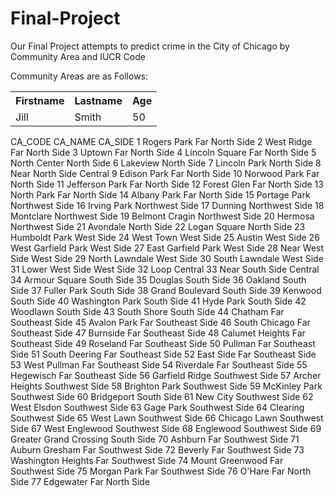 # Final-Project

Our Final Project attempts to predict crime in the City of Chicago by Community Area and IUCR Code

Community Areas are as Follows:

 <Table>
 <tr>
    <th>Firstname</th>
    <th>Lastname</th> 
    <th>Age</th>
  </tr>
  <tr>
    <td>Jill</td>
    <td>Smith</td> 
    <td>50</td>
  </tr>
  </table>
    

CA_CODE	CA_NAME	CA_SIDE
1	Rogers Park	Far North Side
2	West Ridge	Far North Side
3	Uptown	Far North Side
4	Lincoln Square	Far North Side
5	North Center	North Side
6	Lakeview	North Side
7	Lincoln Park	North Side
8	Near North Side	Central
9	Edison Park	Far North Side
10	Norwood Park	Far North Side
11	Jefferson Park	Far North Side
12	Forest Glen	Far North Side
13	North Park	Far North Side
14	Albany Park	Far North Side
15	Portage Park	Northwest Side
16	Irving Park	Northwest Side
17	Dunning	Northwest Side
18	Montclare	Northwest Side
19	Belmont Cragin	Northwest Side
20	Hermosa	Northwest Side
21	Avondale	North Side
22	Logan Square	North Side
23	Humboldt Park	West Side
24	West Town	West Side
25	Austin	West Side
26	West Garfield Park	West Side
27	East Garfield Park	West Side
28	Near West Side	West Side
29	North Lawndale	West Side
30	South Lawndale	West Side
31	Lower West Side	West Side
32	Loop	Central
33	Near South Side	Central
34	Armour Square	South Side
35	Douglas	South Side
36	Oakland	South Side
37	Fuller Park	South Side
38	Grand Boulevard	South Side
39	Kenwood	South Side
40	Washington Park	South Side
41	Hyde Park	South Side
42	Woodlawn	South Side
43	South Shore	South Side
44	Chatham	Far Southeast Side
45	Avalon Park	Far Southeast Side
46	South Chicago	Far Southeast Side
47	Burnside	Far Southeast Side
48	Calumet Heights	Far Southeast Side
49	Roseland	Far Southeast Side
50	Pullman	Far Southeast Side
51	South Deering	Far Southeast Side
52	East Side	Far Southeast Side
53	West Pullman	Far Southeast Side
54	Riverdale	Far Southeast Side
55	Hegewisch	Far Southeast Side
56	Garfield Ridge	Southwest Side
57	Archer Heights	Southwest Side
58	Brighton Park	Southwest Side
59	McKinley Park	Southwest Side
60	Bridgeport	South Side
61	New City	Southwest Side
62	West Elsdon	Southwest Side
63	Gage Park	Southwest Side
64	Clearing	Southwest Side
65	West Lawn	Southwest Side
66	Chicago Lawn	Southwest Side
67	West Englewood	Southwest Side
68	Englewood	Southwest Side
69	Greater Grand Crossing	South Side
70	Ashburn	Far Southwest Side
71	Auburn Gresham	Far Southwest Side
72	Beverly	Far Southwest Side
73	Washington Heights	Far Southwest Side
74	Mount Greenwood	Far Southwest Side
75	Morgan Park	Far Southwest Side
76	O'Hare	Far North Side
77	Edgewater	Far North Side
